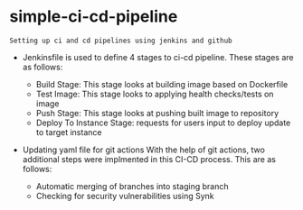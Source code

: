 # simple-ci-cd-pipeline
    Setting up ci and cd pipelines using jenkins and github

  - Jenkinsfile is used to define 4 stages to ci-cd pipeline. These stages are as follows:<br />
    <ul>
        <li> Build Stage: This stage looks at building image based on Dockerfile </li>
        <li> Test Image: This stage looks to applying health checks/tests on image</li>
        <li> Push Stage: This stage looks at pushing built image to repository</li>
        <li> Deploy To Instance Stage: requests for users input to deploy update to target instance</li>
    </ul>
   
  - Updating yaml file for git actions
      With the help of git actions, two additional steps were implmented in this CI-CD process. This are as follows:<br />
      <ul>
        <li> Automatic merging of branches into staging branch</li>
        <li> Checking for security vulnerabilities using Synk</li>
    </ul>
